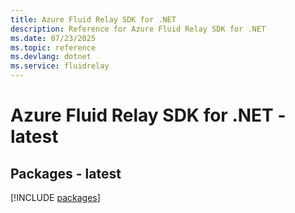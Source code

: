 ```yaml
---
title: Azure Fluid Relay SDK for .NET
description: Reference for Azure Fluid Relay SDK for .NET
ms.date: 07/23/2025
ms.topic: reference
ms.devlang: dotnet
ms.service: fluidrelay
---
```

# Azure Fluid Relay SDK for .NET - latest
## Packages - latest
[!INCLUDE [packages](fluid-relay-index.md)]